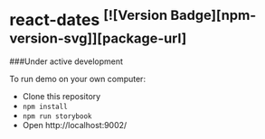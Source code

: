 # react-dates <sup>[![Version Badge][npm-version-svg]][package-url]</sup>

###Under active development

To run demo on your own computer:

* Clone this repository
* `npm install`
* `npm run storybook`
* Open http://localhost:9002/